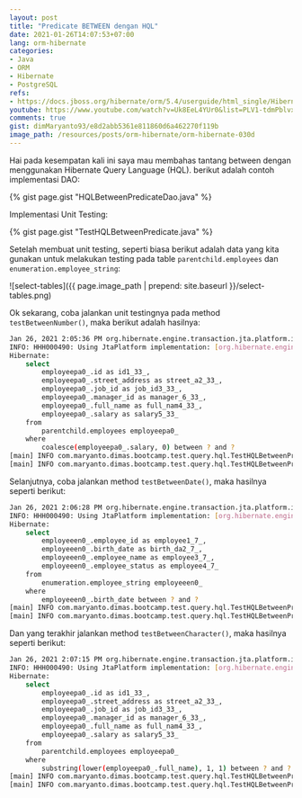 ```yaml
---
layout: post
title: "Predicate BETWEEN dengan HQL"
date: 2021-01-26T14:07:53+07:00
lang: orm-hibernate
categories:
- Java
- ORM
- Hibernate
- PostgreSQL
refs: 
- https://docs.jboss.org/hibernate/orm/5.4/userguide/html_single/Hibernate_User_Guide.html#hql-between-predicate
youtube: https://www.youtube.com/watch?v=Uk8EeL4YUr0&list=PLV1-tdmPblvxHxNh867D1JR4u52LgzeIr&index=35&t=11889s
comments: true
gist: dimMaryanto93/e8d2abb5361e811860d6a462270f119b
image_path: /resources/posts/orm-hibernate/orm-hibernate-030d
---
```


Hai pada kesempatan kali ini saya mau membahas tantang between dengan menggunakan Hibernate Query Language (HQL). berikut adalah contoh implementasi DAO:

{% gist page.gist "HQLBetweenPredicateDao.java" %}

Implementasi Unit Testing:

{% gist page.gist "TestHQLBetweenPredicate.java" %}

Setelah membuat unit testing, seperti biasa berikut adalah data yang kita gunakan untuk melakukan testing pada table `parentchild.employees` dan `enumeration.employee_string`:

![select-tables]({{ page.image_path | prepend: site.baseurl }}/select-tables.png)

Ok sekarang, coba jalankan unit testingnya pada method `testBetweenNumber()`, maka berikut adalah hasilnya:

```bash
Jan 26, 2021 2:05:36 PM org.hibernate.engine.transaction.jta.platform.internal.JtaPlatformInitiator initiateService
INFO: HHH000490: Using JtaPlatform implementation: [org.hibernate.engine.transaction.jta.platform.internal.NoJtaPlatform]
Hibernate: 
    select
        employeepa0_.id as id1_33_,
        employeepa0_.street_address as street_a2_33_,
        employeepa0_.job_id as job_id3_33_,
        employeepa0_.manager_id as manager_6_33_,
        employeepa0_.full_name as full_nam4_33_,
        employeepa0_.salary as salary5_33_ 
    from
        parentchild.employees employeepa0_ 
    where
        coalesce(employeepa0_.salary, 0) between ? and ?
[main] INFO com.maryanto.dimas.bootcamp.test.query.hql.TestHQLBetweenPredicate - data: [EmployeeParentChildEntity(id=1515ba52-3c78-4baa-bb67-d3aa0c32b351, name=Dimas Maryanto, address=Cinunuk, salary=3500000.00, job=Principal Software Engineer), EmployeeParentChildEntity(id=c8a4c59f-f2f3-413c-80b4-31c797b863db, name=Muhamad Yusuf, address=Ujung Berung, salary=3000000.00, job=Software Engineer)]
[main] INFO com.maryanto.dimas.bootcamp.test.query.hql.TestHQLBetweenPredicate - destroy hibernate session!
```

Selanjutnya, coba jalankan method `testBetweenDate()`, maka hasilnya seperti berikut:

```bash
Jan 26, 2021 2:06:28 PM org.hibernate.engine.transaction.jta.platform.internal.JtaPlatformInitiator initiateService
INFO: HHH000490: Using JtaPlatform implementation: [org.hibernate.engine.transaction.jta.platform.internal.NoJtaPlatform]
Hibernate: 
    select
        employeeen0_.employee_id as employee1_7_,
        employeeen0_.birth_date as birth_da2_7_,
        employeeen0_.employee_name as employee3_7_,
        employeeen0_.employee_status as employee4_7_ 
    from
        enumeration.employee_string employeeen0_ 
    where
        employeeen0_.birth_date between ? and ?
[main] INFO com.maryanto.dimas.bootcamp.test.query.hql.TestHQLBetweenPredicate - data: [EmployeeEnumString(id=5, name=Dimas Maryanto, birthDate=1993-03-01, status=LEAVE), EmployeeEnumString(id=6, name=Muhamad Yusuf, birthDate=1992-01-21, status=ACTIVE)]
[main] INFO com.maryanto.dimas.bootcamp.test.query.hql.TestHQLBetweenPredicate - destroy hibernate session!
```

Dan yang terakhir jalankan method `testBetweenCharacter()`, maka hasilnya seperti berikut:

```bash
Jan 26, 2021 2:07:15 PM org.hibernate.engine.transaction.jta.platform.internal.JtaPlatformInitiator initiateService
INFO: HHH000490: Using JtaPlatform implementation: [org.hibernate.engine.transaction.jta.platform.internal.NoJtaPlatform]
Hibernate: 
    select
        employeepa0_.id as id1_33_,
        employeepa0_.street_address as street_a2_33_,
        employeepa0_.job_id as job_id3_33_,
        employeepa0_.manager_id as manager_6_33_,
        employeepa0_.full_name as full_nam4_33_,
        employeepa0_.salary as salary5_33_ 
    from
        parentchild.employees employeepa0_ 
    where
        substring(lower(employeepa0_.full_name), 1, 1) between ? and ?
[main] INFO com.maryanto.dimas.bootcamp.test.query.hql.TestHQLBetweenPredicate - data: [EmployeeParentChildEntity(id=1515ba52-3c78-4baa-bb67-d3aa0c32b351, name=Dimas Maryanto, address=Cinunuk, salary=3500000.00, job=Principal Software Engineer)]
[main] INFO com.maryanto.dimas.bootcamp.test.query.hql.TestHQLBetweenPredicate - destroy hibernate session!
```